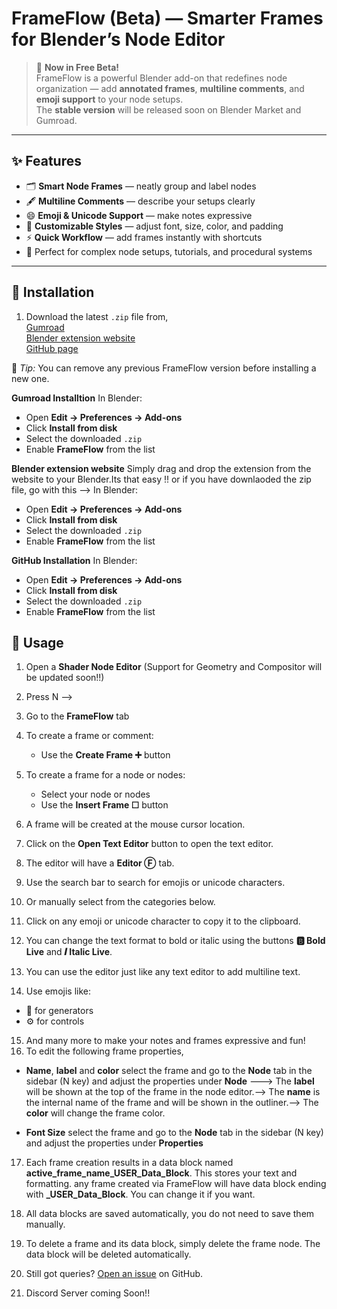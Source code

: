 # FrameFlow (Beta) — Smarter Frames for Blender’s Node Editor

> 🎉 **Now in Free Beta!**  
> FrameFlow is a powerful Blender add-on that redefines node organization — add **annotated frames**, **multiline comments**, and **emoji support** to your node setups.  
> The **stable version** will be released soon on Blender Market and Gumroad.

---

## ✨ Features

- 🗂️ **Smart Node Frames** — neatly group and label nodes  
- 🖋️ **Multiline Comments** — describe your setups clearly  
- 😄 **Emoji & Unicode Support** — make notes expressive  
- 🎨 **Customizable Styles** — adjust font, size, color, and padding  
- ⚡ **Quick Workflow** — add frames instantly with shortcuts  
- 💬 Perfect for complex node setups, tutorials, and procedural systems

---

## 🧩 Installation

1. Download the latest `.zip` file from,    
[Gumroad](https://github.com/abhi-01/FrameFlow-Blender/releases)    
[Blender extension website](https://github.com/abhi-01/FrameFlow-Blender/releases)    
[GitHub page](https://github.com/abhi-01/FrameFlow-Blender/releases)

🧠 *Tip:* You can remove any previous FrameFlow version before installing a new one.

**Gumroad Installtion**
In Blender:
   - Open **Edit → Preferences → Add-ons**
   - Click **Install from disk**
   - Select the downloaded `.zip`
   - Enable **FrameFlow** from the list

**Blender extension website**
Simply drag and drop the extension from the website to your Blender.Its that easy !!
or if you have downlaoded the zip file, go with this -->
In Blender:
   - Open **Edit → Preferences → Add-ons**
   - Click **Install from disk**
   - Select the downloaded `.zip`
   - Enable **FrameFlow** from the list


**GitHub Installation**
In Blender:
   - Open **Edit → Preferences → Add-ons**
   - Click **Install from disk**
   - Select the downloaded `.zip`
   - Enable **FrameFlow** from the list

## 🚀 Usage

1. Open a **Shader Node Editor** (Support for Geometry and Compositor will be updated soon!!)
2. Press N --> 
3. Go to the **FrameFlow** tab
4. To create a frame or comment:
   - Use the **Create Frame ➕** button

5. To create a frame for a node or nodes:
   - Select your node or nodes
   - Use the **Insert Frame ☐** button
6. A frame will be created at the mouse cursor location.
7. Click on the **Open Text Editor** button to open the text editor.
8. The editor will have a **Editor Ⓕ** tab.
9. Use the search bar to search for emojis or unicode characters.
10. Or manually select from the categories below.
11. Click on any emoji or unicode character to copy it to the clipboard.
12. You can change the text format to bold or italic using the buttons **🅱️ Bold Live** and **𝑰 Italic Live**.
13. You can use the editor just like any text editor to add multiline text.
14. Use emojis like:
   - 🌲 for generators
   - ⚙️ for controls
15. And many more to make your notes and frames expressive and fun!
16. To edit the following frame properties,
   
   - **Name**, **label** and **color**
   select the frame and go to the **Node** tab in the sidebar (N key) and adjust the properties under **Node** --->
   The **label** will be shown at the top of the frame in the node editor.-->
   The **name** is the internal name of the frame and will be shown in the outliner.-->
   The **color** will change the frame color.

   - **Font Size**
   select the frame and go to the **Node** tab in the sidebar (N key) and adjust the properties under **Properties**

17. Each frame creation results in a data block named **active_frame_name_USER_Data_Block**. This stores your text and formatting.
any frame created via FrameFlow will have data block ending with **_USER_Data_Block**. You can change it if you want.

18. All data blocks are saved automatically, you do not need to save them manually.

19. To delete a frame and its data block, simply delete the frame node. The data block will be deleted automatically.

20. Still got queries?  [Open an issue](https://github.com/abhi-01/FrameFlow-Blender/issues) on GitHub.

21. Discord Server coming Soon!!

